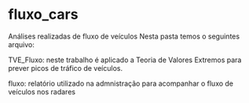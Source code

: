 # fluxo_cars
Análises realizadas de fluxo de veículos
Nesta pasta temos o seguintes arquivo:

TVE_Fluxo: neste trabalho é aplicado a Teoria de Valores Extremos para prever picos de tráfico de veículos.


fluxo: relatório utilizado na admnistração para acompanhar o fluxo de veículos nos  radares
